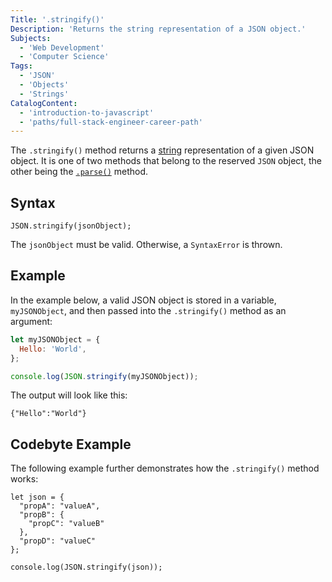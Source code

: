 ```yaml
---
Title: '.stringify()'
Description: 'Returns the string representation of a JSON object.'
Subjects:
  - 'Web Development'
  - 'Computer Science'
Tags:
  - 'JSON'
  - 'Objects'
  - 'Strings'
CatalogContent:
  - 'introduction-to-javascript'
  - 'paths/full-stack-engineer-career-path'
---
```


The `.stringify()` method returns a [string](https://www.codecademy.com/resources/docs/javascript/strings) representation of a given JSON object. It is one of two methods that belong to the reserved `JSON` object, the other being the [`.parse()`](https://www.codecademy.com/resources/docs/javascript/json/parse) method.

## Syntax

```pseudo
JSON.stringify(jsonObject);
```

The `jsonObject` must be valid. Otherwise, a `SyntaxError` is thrown.

## Example

In the example below, a valid JSON object is stored in a variable, `myJSONObject`, and then passed into the `.stringify()` method as an argument:

```js
let myJSONObject = {
  Hello: 'World',
};

console.log(JSON.stringify(myJSONObject));
```

The output will look like this:

```shell
{"Hello":"World"}
```

## Codebyte Example

The following example further demonstrates how the `.stringify()` method works:

```codebyte/javascript
let json = {
  "propA": "valueA",
  "propB": {
    "propC": "valueB"
  },
  "propD": "valueC"
};

console.log(JSON.stringify(json));
```
